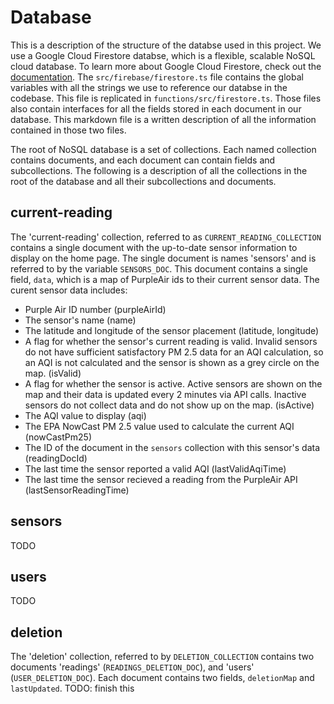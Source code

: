 # Database
This is a description of the structure of the databse used in this project. We use a Google Cloud Firestore databse, which is a flexible, scalable NoSQL cloud database. To learn more about Google Cloud Firestore, check out the [documentation](https://firebase.google.com/docs/firestore). The `src/firebase/firestore.ts` file contains the global variables with all the strings we use to reference our databse in the codebase. This file is replicated in `functions/src/firestore.ts`. Those files also contain interfaces for all the fields stored in each document in our database. This markdown file is a written description of all the information contained in those two files.

The root of NoSQL database is a set of collections. Each named collection contains documents, and each document can contain fields and subcollections. The following is a description of all the collections in the root of the database and all their subcollections and documents.

## current-reading
The 'current-reading' collection, referred to as `CURRENT_READING_COLLECTION` contains a single document with the up-to-date sensor information to display on the home page. The single document is names 'sensors' and is referred to by the variable `SENSORS_DOC`. This document contains a single field, `data`, which is a map of PurpleAir ids to their current sensor data. The curent sensor data includes:
- Purple Air ID number (purpleAirId)
- The sensor's name (name)
- The latitude and longitude of the sensor placement (latitude, longitude)
- A flag for whether the sensor's current reading is valid. Invalid sensors do not have sufficient satisfactory PM 2.5 data for an AQI calculation, so an AQI is not calculated and the sensor is shown as a grey circle on the map. (isValid)
- A flag for whether the sensor is active. Active sensors are shown on the map and their data is updated every 2 minutes via API calls. Inactive sensors do not collect data and do not show up on the map. (isActive)
- The AQI value to display (aqi)
- The EPA NowCast PM 2.5 value used to calculate the current AQI (nowCastPm25)
- The ID of the document in the `sensors` collection with this sensor's data (readingDocId)
- The last time the sensor reported a valid AQI (lastValidAqiTime)
- The last time the sensor recieved a reading from the PurpleAir API (lastSensorReadingTime)

## sensors
TODO

## users
TODO

## deletion
The 'deletion' collection, referred to by `DELETION_COLLECTION` contains two documents 'readings' (`READINGS_DELETION_DOC`), and 'users' (`USER_DELETION_DOC`). Each document contains two fields, `deletionMap` and `lastUpdated`. TODO: finish this
